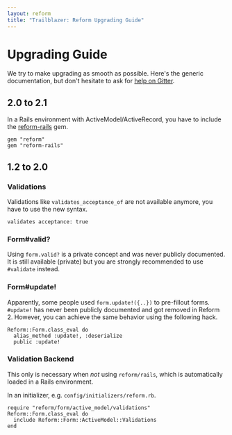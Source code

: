 ```yaml
---
layout: reform
title: "Trailblazer: Reform Upgrading Guide"
---
```


# Upgrading Guide

We try to make upgrading as smooth as possible. Here's the generic documentation, but don't hesitate to ask for [help on Gitter](https://gitter.im/trailblazer/chat).

## 2.0 to 2.1

In a Rails environment with ActiveModel/ActiveRecord, you have to include the [reform-rails](https://github.com/trailblazer/reform-rails) gem.


	gem "reform"
	gem "reform-rails"


## 1.2 to 2.0

### Validations

Validations like `validates_acceptance_of` are not available anymore, you have to use the new syntax.


	validates acceptance: true


### Form#valid?

Using `form.valid?` is a private concept and was never publicly documented. It is still available (private) but you are strongly recommended to use `#validate` instead.

### Form#update!

Apparently, some people used `form.update!({..})` to pre-fillout forms. `#update!` has never been publicly documented and got removed in Reform 2. However, you can achieve the same behavior using the following hack.


	Reform::Form.class_eval do
	  alias_method :update!, :deserialize
	  public :update!


### Validation Backend

This only is necessary when _not_ using `reform/rails`, which is automatically loaded in a Rails environment.

In an initializer, e.g. `config/initializers/reform.rb`.


	require "reform/form/active_model/validations"
	Reform::Form.class_eval do
	  include Reform::Form::ActiveModel::Validations
	end

